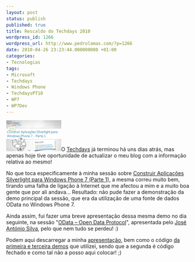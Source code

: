 ```yaml
---
layout: post
status: publish
published: true
title: Rescaldo do Techdays 2010
wordpress_id: 1266
wordpress_url: http://www.pedrolamas.com/?p=1266
date: 2010-04-26 23:23:44.000000000 +01:00
categories:
- Tecnologias
tags:
- Microsoft
- Techdays
- Windows Phone
- TechdaysPT10
- WP7
- WP7Dev
---
```

[![](/wp-content/uploads/2010/04/WP202_thumb.jpg "WP202 - Construir Aplicações Silverlight para Windows Phone 7 - Parte 1")](/wp-content/uploads/2010/04/WP202.jpg)O [Techdays](/tag/techdayspt10/) já terminou há uns dias atrás, mas apenas hoje tive oportunidade de actualizar o meu blog com a informação relativa ao mesmo!

No que toca especificamente à minha sessão sobre [Construir Aplicações Silverlight para Windows Phone 7 (Parte 1)](http://www.techdays2010.com/Event/Session/Details/windows-phone-session-2), a mesma correu muito bem, tirando uma falha de ligação à Internet que me afectou a mim e a muito boa gente que por ali andava... Resultado: não pude fazer a demonstração da demo principal da sessão, que era da utilização de uma fonte de dados OData no Windows Phone 7.

Ainda assim, fui fazer uma breve apresentação dessa mesma demo no dia seguinte, na sessão "[OData – Open Data Protocol](http://www.techdays2010.com/Event/Session/Details/odata-open-data-protocol)", apresentada pelo [José António Silva](http://canoas.com/blog), pelo que nem tudo se perdeu! :)

Podem aqui descarregar a minha [apresentação](/wp-content/uploads/2010/04/WP202.pptx), bem como o código [da primeira e terceira demos](/wp-content/uploads/2010/04/Techdays2010.zip) que utilizei, sendo que a segunda é código fechado e como tal não a posso aqui colocar! ;)
